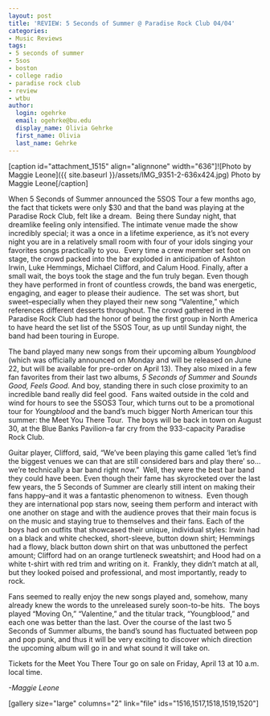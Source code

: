 ```yaml
---
layout: post
title: 'REVIEW: 5 Seconds of Summer @ Paradise Rock Club 04/04'
categories:
- Music Reviews
tags:
- 5 seconds of summer
- 5sos
- boston
- college radio
- paradise rock club
- review
- wtbu
author:
  login: ogehrke
  email: ogehrke@bu.edu
  display_name: Olivia Gehrke
  first_name: Olivia
  last_name: Gehrke
---
```

\[caption id="attachment\_1515" align="alignnone" width="636"\]![Photo by Maggie Leone]({{ site.baseurl }}/assets/IMG_9351-2-636x424.jpg) Photo by Maggie Leone\[/caption\]

When 5 Seconds of Summer announced the 5SOS Tour a few months ago, the fact that tickets were only $30 and that the band was playing at the Paradise Rock Club, felt like a dream.  Being there Sunday night, that dreamlike feeling only intensified. The intimate venue made the show incredibly special; it was a once in a lifetime experience, as it’s not every night you are in a relatively small room with four of your idols singing your favorites songs practically to you.  Every time a crew member set foot on stage, the crowd packed into the bar exploded in anticipation of Ashton Irwin, Luke Hemmings, Michael Clifford, and Calum Hood. Finally, after a small wait, the boys took the stage and the fun truly began. Even though they have performed in front of countless crowds, the band was energetic, engaging, and eager to please their audience.  The set was short, but sweet–especially when they played their new song “Valentine,” which references different desserts throughout. The crowd gathered in the Paradise Rock Club had the honor of being the first group in North America to have heard the set list of the 5SOS Tour, as up until Sunday night, the band had been touring in Europe.

The band played many new songs from their upcoming album _Youngblood_ (which was officially announced on Monday and will be released on June 22, but will be available for pre-order on April 13). They also mixed in a few fan favorites from their last two albums, _5 Seconds of Summer_ and _Sounds Good, Feels Good._ And boy, standing there in such close proximity to an incredible band really did feel good.  Fans waited outside in the cold and wind for hours to see the 5SOS3 Tour, which turns out to be a promotional tour for _Youngblood_ and the band’s much bigger North American tour this summer: the Meet You There Tour.  The boys will be back in town on August 30, at the Blue Banks Pavilion–a far cry from the 933-capacity Paradise Rock Club.

Guitar player, Clifford, said, “We’ve been playing this game called ‘let’s find the biggest venues we can that are still considered bars and play there’ so…we’re technically a bar band right now.”  Well, they were the best bar band they could have been. Even though their fame has skyrocketed over the last few years, the 5 Seconds of Summer are clearly still intent on making their fans happy–and it was a fantastic phenomenon to witness.  Even though they are international pop stars now, seeing them perform and interact with one another on stage and with the audience proves that their main focus is on the music and staying true to themselves and their fans. Each of the boys had on outfits that showcased their unique, individual styles: Irwin had on a black and white checked, short-sleeve, button down shirt; Hemmings had a flowy, black button down shirt on that was unbuttoned the perfect amount; Clifford had on an orange turtleneck sweatshirt; and Hood had on a white t-shirt with red trim and writing on it.  Frankly, they didn’t match at all, but they looked poised and professional, and most importantly, ready to rock.

Fans seemed to really enjoy the new songs played and, somehow, many already knew the words to the unreleased surely soon-to-be hits.  The boys played “Moving On,” “Valentine,” and the titular track, “Youngblood,” and each one was better than the last. Over the course of the last two 5 Seconds of Summer albums, the band’s sound has fluctuated between pop and pop punk, and thus it will be very exciting to discover which direction the upcoming album will go in and what sound it will take on.

Tickets for the Meet You There Tour go on sale on Friday, April 13 at 10 a.m. local time.

_\-Maggie Leone_

\[gallery size="large" columns="2" link="file" ids="1516,1517,1518,1519,1520"\]